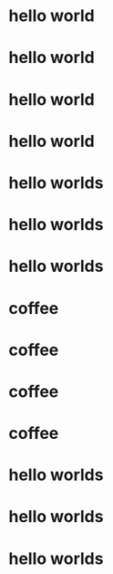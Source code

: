 # hello world
# hello world
# hello world
# hello world
# hello worlds
# hello worlds
# hello worlds

# coffee
# coffee
# coffee
# coffee
# hello worlds
# hello worlds
# hello worlds
